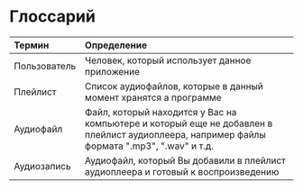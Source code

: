 # Глоссарий 

|Термин|Определение|
|:---|:---|
|Пользователь|Человек, который использует данное приложение|
|Плейлист|Список аудиофайлов, которые в данный момент хранятся а программе|
|Аудиофайл|Файл, который находится у Вас на компьютере и который еще не добавлен в плейлист аудиоплеера, например файлы формата ".mp3", ".wav" и т.д.|
|Аудиозапись|Аудиофайл, который Вы добавили в плейлист аудиоплеера и готовый к воспроизведению|
